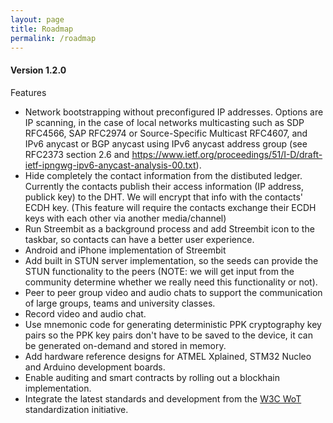 ```yaml
---
layout: page
title: Roadmap
permalink: /roadmap
---
```


#### Version 1.2.0


Features

* Network bootstrapping without preconfigured IP addresses. Options are IP scanning, in the case of local networks multicasting such as SDP RFC4566, SAP RFC2974 or Source-Specific Multicast RFC4607, and IPv6 anycast or BGP anycast using IPv6 anycast address group (see RFC2373 section 2.6 and https://www.ietf.org/proceedings/51/I-D/draft-ietf-ipngwg-ipv6-anycast-analysis-00.txt).
* Hide completely the contact information from the distibuted ledger. Currently the contacts publish their access information (IP address, publick key) to the DHT. We will encrypt that info with the contacts' ECDH key. (This feature will require the contacts exchange their ECDH keys with each other via another media/channel)
* Run Streembit as a background process and add Streembit icon to the taskbar, so contacts can have a better user experience.
* Android and iPhone implementation of Streembit
* Add built in STUN server implementation, so the seeds can provide the STUN functionality to the peers (NOTE: we will get input from the community determine whether we really need this functionality or not).
* Peer to peer group video and audio chats to support the communication of large groups, teams and university classes.
* Record video and audio chat.
* Use mnemonic code for generating deterministic PPK cryptography key pairs so the PPK key pairs don't have to be saved to the device, it can be generated on-demand and stored in memory.
* Add hardware reference designs for ATMEL Xplained, STM32 Nucleo and Arduino development boards.
* Enable auditing and smart contracts by rolling out a blockhain implementation. 
* Integrate the latest standards and development from the [W3C WoT](https://github.com/w3c/web-of-things-framework) standardization initiative.
